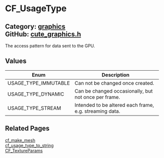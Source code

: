 [](../header.md ':include')

# CF_UsageType

Category: [graphics](https://github.com/RandyGaul/cute_framework/blob/master/docs/api_reference?id=graphics)  
GitHub: [cute_graphics.h](https://github.com/RandyGaul/cute_framework/blob/master/include/cute_graphics.h)  
---

The access pattern for data sent to the GPU.

## Values

Enum | Description
--- | ---
USAGE_TYPE_IMMUTABLE | Can not be changed once created.
USAGE_TYPE_DYNAMIC | Can be changed occasionally, but not once per frame.
USAGE_TYPE_STREAM | Intended to be altered each frame, e.g. streaming data.

## Related Pages

[cf_make_mesh](https://github.com/RandyGaul/cute_framework/blob/master/docs/graphics/cf_make_mesh.md)  
[cf_usage_type_to_string](https://github.com/RandyGaul/cute_framework/blob/master/docs/graphics/cf_usage_type_to_string.md)  
[CF_TextureParams](https://github.com/RandyGaul/cute_framework/blob/master/docs/graphics/cf_textureparams.md)  

